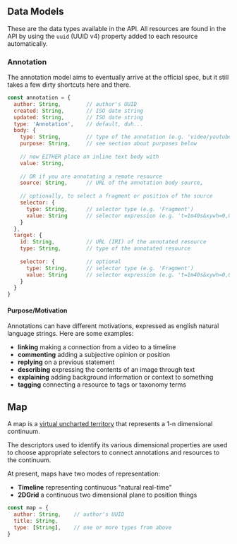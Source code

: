 ## Data Models

These are the data types available in the API. All resources are found in the API by using the `uuid` (UUID v4) property added to each resource automatically.

### Annotation

The annotation model aims to eventually arrive at the official spec, but it still takes a few dirty shortcuts here and there.

```javascript
const annotation = {
  author: String,        // author's UUID
  created: String,       // ISO date string
  updated: String,       // ISO date string
  type: 'Annotation',    // default, duh...
  body: {
    type: String,        // type of the annotation (e.g. 'video/youtube'),
    purpose: String,     // see section about purposes below
    
    // now EITHER place an inline text body with
    value: String,
    
    // OR if you are annotating a remote resource
    source: String,      // URL of the annotation body source,
    
    // optionally, to select a fragment or position of the source
    selector: {
      type: String,      // selector type (e.g. 'Fragment')
      value: String      // selector expression (e.g. 't=1m40s&xywh=0,0,50,50')
    }
  },
  target: {
    id: String,          // URL (IRI) of the annotated resource
    type: String,        // type of the annotated resource
    
    selector: {          // optional
      type: String,      // selector type (e.g. 'Fragment')
      value: String      // selector expression (e.g. 't=1m40s&xywh=0,0,50,50')
    }
  }
}
```

#### Purpose/Motivation

Annotations can have different motivations, expressed as english natural language strings. Here are some examples:

- **linking** making a connection from a video to a timeline
- **commenting** adding a subjective opinion or position
- **replying** on a previous statement
- **describing** expressing the contents of an image through text
- **explaining** adding background information or context to something
- **tagging** connecting a resource to tags or taxonomy terms

## Map

A map is a [virtual uncharted territory](http://m.memegen.com/ik27zf.jpg) that represents a 1-n dimensional continuum.

The descriptors used to identify its various dimensional properties are used to choose appropriate selectors to connect annotations and resources to the continuum.

At present, maps have two modes of representation:

- **Timeline** representing continuous "natural real-time"
- **2DGrid** a continuous two dimensional plane to position things

```javascript
const map = {
  author: String,    // author's UUID
  title: String,
  type: [String],    // one or more types from above
}
```
